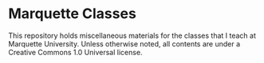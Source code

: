 # Marquette Classes
This repository holds miscellaneous materials for the classes that I teach at Marquette University. Unless otherwise noted, all contents are under a Creative Commons 1.0 Universal license.
